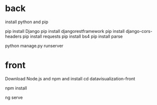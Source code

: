 # back
install python and pip

pip install Django
pip install djangorestframework
pip install django-cors-headers
pip install requests
pip install bs4
pip install parse

python manage.py runserver

# front
Download Node.js and npm and install
cd datavisualization-front

npm install

ng serve
